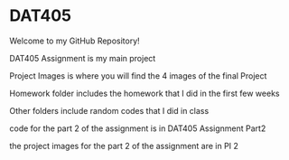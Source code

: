 # DAT405

Welcome to my GitHub Repository!

DAT405 Assignment is my main project

Project Images is where you will find the 4 images of the final Project

Homework folder includes the homework that I did in the first few weeks

Other folders include random codes that I did in class

code for the part 2 of the assignment is in DAT405 Assignment Part2

the project images for the part 2 of the assignment are in PI 2

